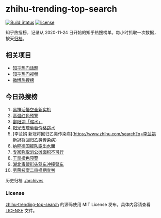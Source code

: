 # zhihu-trending-top-search

[![Build Status](https://github.com/justjavac/zhihu-trending-top-search/workflows/ci/badge.svg?branch=main)](https://github.com/justjavac/zhihu-trending-top-search/actions)
[![license](https://img.shields.io/github/license/justjavac/zhihu-trending-top-search)](https://github.com/justjavac/zhihu-trending-top-search/blob/main/LICENSE)

知乎热搜榜，记录从 2020-11-24 日开始的知乎热搜榜单。每小时抓取一次数据，按天[归档](./archives)。

## 相关项目

- [知乎热门话题](https://github.com/justjavac/zhihu-trending-hot-questions)
- [知乎热门视频](https://github.com/justjavac/zhihu-trending-hot-video)
- [微博热搜榜](https://github.com/justjavac/weibo-trending-hot-search)

## 今日热搜榜

<!-- BEGIN -->
<!-- 最后更新时间 Sun Aug 21 2022 03:08:32 GMT+0800 (China Standard Time) -->

1. [黑神话悟空全新实机](https://www.zhihu.com/search?q=黑神话悟空全新实机)
1. [高温红色预警](https://www.zhihu.com/search?q=高温红色预警)
1. [鄱阳湖「缩水」](https://www.zhihu.com/search?q=鄱阳湖「缩水」)
1. [阳光玫瑰葡萄价格跳水](https://www.zhihu.com/search?q=阳光玫瑰葡萄价格跳水)
1. [李兰娟 新冠将回归乙类传染病](https://www.zhihu.com/search?q=李兰娟 新冠将回归乙类传染病)
1. [纳粹德国舰队露出水面](https://www.zhihu.com/search?q=纳粹德国舰队露出水面)
1. [专家称取消公摊面积不可行](https://www.zhihu.com/search?q=专家称取消公摊面积不可行)
1. [干旱橙色预警](https://www.zhihu.com/search?q=干旱橙色预警)
1. [湖北毒贩街头驾车冲撞警车](https://www.zhihu.com/search?q=湖北毒贩街头驾车冲撞警车)
1. [劳荣枝案二审择期宣判](https://www.zhihu.com/search?q=劳荣枝案二审择期宣判)

<!-- END -->

历史归档 [./archives](./archives)

### License

[zhihu-trending-top-search](https://github.com/justjavac/zhihu-trending-top-search)
的源码使用 MIT License 发布。具体内容请查看 [LICENSE](./LICENSE) 文件。
